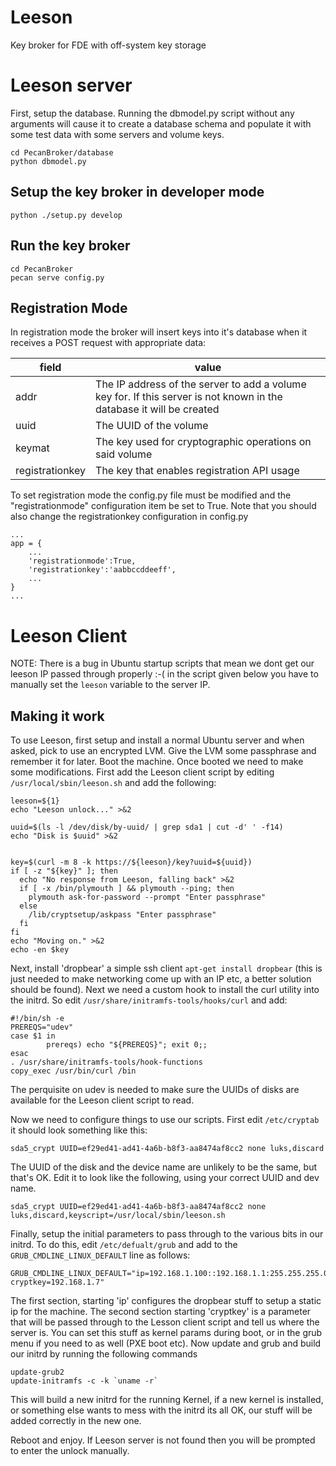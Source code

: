 # Leeson
Key broker for FDE with off-system key storage

# Leeson server
First, setup the database. Running the dbmodel.py script without any arguments
will cause it to create a database schema and populate it with some test data
with some servers and volume keys.
```
cd PecanBroker/database
python dbmodel.py
```

Setup the key broker in developer mode
--------------------------------------
```
python ./setup.py develop
```

Run the key broker
------------------
```
cd PecanBroker
pecan serve config.py
```

Registration Mode
-----------------
In registration mode the broker will insert keys into it's database when it
receives a POST request with appropriate data:

| field | value |
| ----- | ----- |
| addr  | The IP address of the server to add a volume key for. If this server is not known in the database it will be created |
| uuid | The UUID of the volume |
| keymat | The key used for cryptographic operations on said volume |
| registrationkey | The key that enables registration API usage |

To set registration mode the config.py file must be modified and the
"registrationmode" configuration item be set to True. Note that you should also
change the registrationkey configuration in config.py

```
...
app = {
    ...
    'registrationmode':True,
    'registrationkey':'aabbccddeeff',
    ...
}
...
```


# Leeson Client
NOTE: There is a bug in Ubuntu startup scripts that mean we dont get our leeson
IP passed through properly :-( in the script given below you have to manually
set the `leeson` variable to the server IP.

Making it work
--------------
To use Leeson, first setup and install a normal Ubuntu server and when asked,
pick to use an encrypted LVM. Give the LVM some passphrase and remember it for
later. Boot the machine. Once booted we need to make some modifications. First
add the Leeson client script by editing `/usr/local/sbin/leeson.sh` and add the
following:
```
leeson=${1}
echo "Leeson unlock..." >&2

uuid=$(ls -l /dev/disk/by-uuid/ | grep sda1 | cut -d' ' -f14)
echo "Disk is $uuid" >&2


key=$(curl -m 8 -k https://${leeson}/key?uuid=${uuid})
if [ -z "${key}" ]; then
  echo "No response from Leeson, falling back" >&2
  if [ -x /bin/plymouth ] && plymouth --ping; then
    plymouth ask-for-password --prompt "Enter passphrase"
  else
    /lib/cryptsetup/askpass "Enter passphrase"
  fi
fi
echo "Moving on." >&2
echo -en $key
```

Next, install 'dropbear' a simple ssh client `apt-get install dropbear` (this is
just needed to make networking come up with an IP etc, a better solution should
be found). Next we need a custom hook to install the curl utility into the
initrd. So edit `/usr/share/initramfs-tools/hooks/curl` and add:

```
#!/bin/sh -e
PREREQS="udev"
case $1 in
        prereqs) echo "${PREREQS}"; exit 0;;
esac
. /usr/share/initramfs-tools/hook-functions
copy_exec /usr/bin/curl /bin
```

The perquisite on udev is needed to make sure the UUIDs of disks are available
for the Leeson client script to read.

Now we need to configure things to use our scripts. First edit `/etc/cryptab`
it should look something like this:
```
sda5_crypt UUID=ef29ed41-ad41-4a6b-b8f3-aa8474af8cc2 none luks,discard
```
The UUID of the disk and the device name are unlikely to be the same, but that's
OK. Edit it to look like the following, using your correct UUID and dev name.

```
sda5_crypt UUID=ef29ed41-ad41-4a6b-b8f3-aa8474af8cc2 none luks,discard,keyscript=/usr/local/sbin/leeson.sh
```

Finally, setup the initial parameters to pass through to the various bits in our
initrd. To do this, edit `/etc/defualt/grub` and add to the
`GRUB_CMDLINE_LINUX_DEFAULT` line as follows:

```
GRUB_CMDLINE_LINUX_DEFAULT="ip=192.168.1.100::192.168.1.1:255.255.255.0:decrypt:eth0:off cryptkey=192.168.1.7"
```

The first section, starting 'ip' configures the dropbear stuff to setup a static
ip for the machine. The second section starting 'cryptkey' is a parameter that
will be passed through to the Lesson client script and tell us where the server
is. You can set this stuff as kernel params during boot, or in the grub menu if
you need to as well (PXE boot etc). Now update and grub and build our initrd by
running the following commands

```
update-grub2
update-initramfs -c -k `uname -r`
```

This will build a new initrd for the running Kernel, if a new kernel is installed,
or something else wants to mess with the initrd its all OK, our stuff will be
added correctly in the new one.

Reboot and enjoy. If Leeson server is not found then you will be prompted to
enter the unlock manually.
